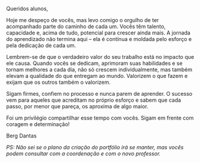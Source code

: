 <p>Queridos alunos,</p>

<p>Hoje me despeço de vocês, mas levo comigo o orgulho de ter acompanhado parte do caminho de cada um. Vocês têm talento, capacidade e, acima de tudo, potencial para crescer ainda mais. A jornada do aprendizado não termina aqui – ela é contínua e moldada pelo esforço e pela dedicação de cada um.</p>

<p>Lembrem-se de que o verdadeiro valor do seu trabalho está no impacto que ele causa. Quando vocês se dedicam, aprimoram suas habilidades e se tornam melhores a cada dia, não só crescem individualmente, mas também elevam a qualidade do que entregam ao mundo. Valorizem o que fazem e exijam que os outros também o valorizem.</p>

<p>Sigam firmes, confiem no processo e nunca parem de aprender. O sucesso vem para aqueles que acreditam no próprio esforço e sabem que cada passo, por menor que pareça, os aproxima de algo maior.</p>

<p>Foi um privilégio compartilhar esse tempo com vocês. Sigam em frente com coragem e determinação!</p>

<p>Berg Dantas</p>

<p><i>PS: Não sei se o plano da criação do portfólio irá se manter, mas vocês podem consultar com a coordenação e com o novo professor. </i></p>